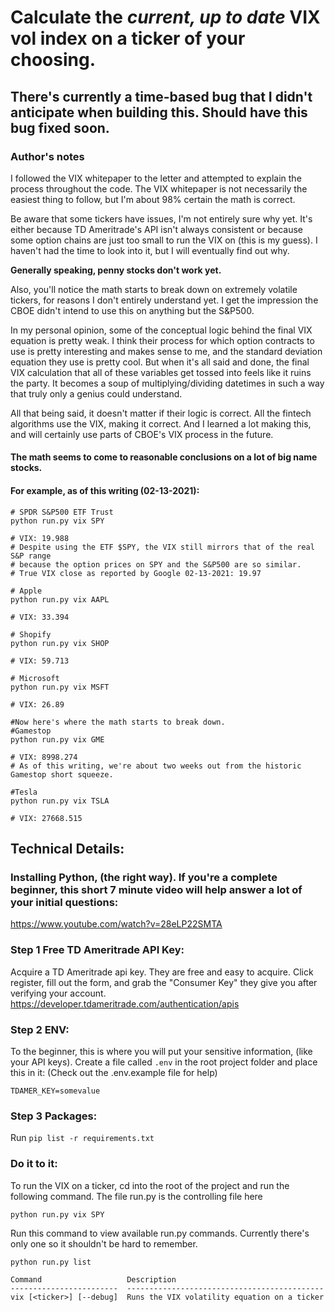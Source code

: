 # Calculate the *current, up to date* VIX vol index on a ticker of your choosing.

## There's currently a time-based bug that I didn't anticipate when building this. Should have this bug fixed soon. 


### Author's notes
I followed the VIX whitepaper to the letter and attempted to explain the process throughout the code. The VIX whitepaper is not necessarily the easiest thing to follow, but I'm about 98% certain the math is correct. 

Be aware that some tickers have issues, I'm not entirely sure why yet. It's either because TD Ameritrade's API isn't always 
consistent or because some option chains are just too small to run the VIX on (this is my guess). I haven't had the time to look into it, but I will eventually find out why. 

**Generally speaking, penny stocks don't work yet.**

Also, you'll notice the math starts to break down on extremely volatile tickers, for reasons I don't entirely understand yet. I get the impression the CBOE didn't intend to use this on anything but the S&P500. 

In my personal opinion, some of the conceptual logic behind the final VIX equation is pretty weak. I think their process for which option contracts to use is pretty interesting and makes sense to me, and the standard deviation equation they use is pretty cool. But when it's all said and done, the final VIX calculation that all of these variables get tossed into feels like it ruins the party. It becomes a soup of multiplying/dividing datetimes in such a way that truly only a genius could understand.

All that being said, it doesn't matter if their logic is correct. All the fintech algorithms use the VIX, making it correct. 
And I learned a lot making this, and will certainly use parts of CBOE's VIX process in the future.

#### The math seems to come to reasonable conclusions on a lot of big name stocks. 
#### For example, as of this writing (02-13-2021):
```
# SPDR S&P500 ETF Trust
python run.py vix SPY

# VIX: 19.988 
# Despite using the ETF $SPY, the VIX still mirrors that of the real S&P range 
# because the option prices on SPY and the S&P500 are so similar.
# True VIX close as reported by Google 02-13-2021: 19.97

# Apple
python run.py vix AAPL

# VIX: 33.394

# Shopify
python run.py vix SHOP

# VIX: 59.713

# Microsoft
python run.py vix MSFT

# VIX: 26.89

#Now here's where the math starts to break down.
#Gamestop
python run.py vix GME

# VIX: 8998.274
# As of this writing, we're about two weeks out from the historic Gamestop short squeeze. 

#Tesla
python run.py vix TSLA

# VIX: 27668.515

```

## Technical Details:

### Installing Python, (the right way). If you're a complete beginner, this short 7 minute video will help answer a lot of your initial questions:
https://www.youtube.com/watch?v=28eLP22SMTA

### Step 1 Free TD Ameritrade API Key:
Acquire a TD Ameritrade api key. They are free and easy to acquire. Click register, fill out the form, and grab the "Consumer Key" they give you after verifying your account.
https://developer.tdameritrade.com/authentication/apis

### Step 2 ENV:
To the beginner, this is where you will put your sensitive information, (like your API keys).
Create a file called ```.env``` in the root project folder and place this in it:
(Check out the .env.example file for help)
```
TDAMER_KEY=somevalue
```

### Step 3 Packages:
Run ```pip list -r requirements.txt```


### Do it to it:
To run the VIX on a ticker, cd into the root of the project and run the following command. The file run.py is the controlling file here
```
python run.py vix SPY
```



Run this command to view available run.py commands. Currently there's only one so it shouldn't be hard to remember.


```python run.py list```

```
Command                   Description
------------------------  --------------------------------------------
vix [<ticker>] [--debug]  Runs the VIX volatility equation on a ticker
```

